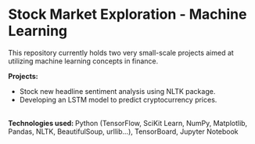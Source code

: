 <h1>Stock Market Exploration - Machine Learning</h1>

<p>
  This repository currently holds two very small-scale projects aimed at utilizing machine learning concepts in finance.
</p>
  
<strong>Projects:<br></strong>
* Stock new headline sentiment analysis using NLTK package.<br>
* Developing an LSTM model to predict cryptocurrency prices.<br><br>

<p>
<strong>Technologies used: </strong>
Python (TensorFlow, SciKit Learn, NumPy, Matplotlib, Pandas, NLTK, BeautifulSoup, urllib...), TensorBoard, Jupyter Notebook
</p>
